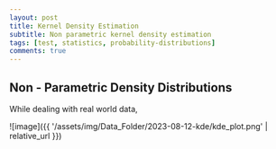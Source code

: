 ```yaml
---
layout: post
title: Kernel Density Estimation
subtitle: Non parametric kernel density estimation
tags: [test, statistics, probability-distributions]
comments: true
---
```


## Non - Parametric Density Distributions

While dealing with real world data, 


![image]({{ '/assets/img/Data_Folder/2023-08-12-kde/kde_plot.png' | relative_url }})
